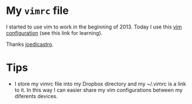 # My `vimrc` file

I started to use vim to work in the beginning of 2013. Today I use this [vim
configuration](https://github.com/joedicastro/dotfiles/tree/master/vim) (see
this link for learning).

Thanks [joedicastro](https://github.com/joedicastro).

# Tips

* I store my vimrc file into my Dropbox directory and my ~/.vimrc is a link to
  it. In this way I can easier share my vim configurations between my
  diferents devices.
